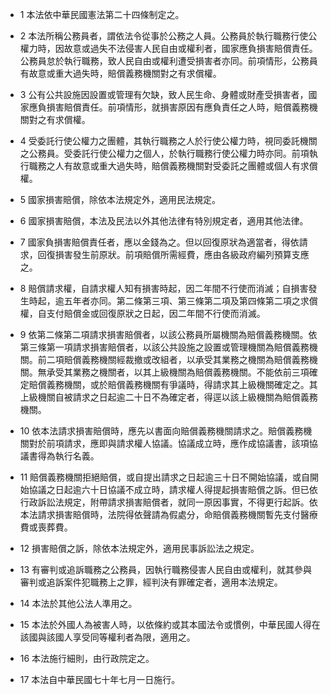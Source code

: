* 1 本法依中華民國憲法第二十四條制定之。

* 2 本法所稱公務員者，謂依法令從事於公務之人員。公務員於執行職務行使公權力時，因故意或過失不法侵害人民自由或權利者，國家應負損害賠償責任。公務員怠於執行職務，致人民自由或權利遭受損害者亦同。前項情形，公務員有故意或重大過失時，賠償義務機關對之有求償權。

* 3 公有公共設施因設置或管理有欠缺，致人民生命、身體或財產受損害者，國家應負損害賠償責任。前項情形，就損害原因有應負責任之人時，賠償義務機關對之有求償權。

* 4 受委託行使公權力之團體，其執行職務之人於行使公權力時，視同委託機關之公務員。受委託行使公權力之個人，於執行職務行使公權力時亦同。前項執行職務之人有故意或重大過失時，賠償義務機關對受委託之團體或個人有求償權。

* 5 國家損害賠償，除依本法規定外，適用民法規定。

* 6 國家損害賠償，本法及民法以外其他法律有特別規定者，適用其他法律。

* 7 國家負損害賠償責任者，應以金錢為之。但以回復原狀為適當者，得依請求，回復損害發生前原狀。前項賠償所需經費，應由各級政府編列預算支應之。

* 8 賠償請求權，自請求權人知有損害時起，因二年間不行使而消滅；自損害發生時起，逾五年者亦同。第二條第三項、第三條第二項及第四條第二項之求償權，自支付賠償金或回復原狀之日起，因二年間不行使而消滅。

* 9 依第二條第二項請求損害賠償者，以該公務員所屬機關為賠償義務機關。依第三條第一項請求損害賠償者，以該公共設施之設置或管理機關為賠償義務機關。前二項賠償義務機關經裁撤或改組者，以承受其業務之機關為賠償義務機關。無承受其業務之機關者，以其上級機關為賠償義務機關。不能依前三項確定賠償義務機關，或於賠償義務機關有爭議時，得請求其上級機關確定之。其上級機關自被請求之日起逾二十日不為確定者，得逕以該上級機關為賠償義務機關。

* 10 依本法請求損害賠償時，應先以書面向賠償義務機關請求之。賠償義務機關對於前項請求，應即與請求權人協議。協議成立時，應作成協議書，該項協議書得為執行名義。

* 11 賠償義務機關拒絕賠償，或自提出請求之日起逾三十日不開始協議，或自開始協議之日起逾六十日協議不成立時，請求權人得提起損害賠償之訴。但已依行政訴訟法規定，附帶請求損害賠償者，就同一原因事實，不得更行起訴。依本法請求損害賠償時，法院得依聲請為假處分，命賠償義務機關暫先支付醫療費或喪葬費。

* 12 損害賠償之訴，除依本法規定外，適用民事訴訟法之規定。

* 13 有審判或追訴職務之公務員，因執行職務侵害人民自由或權利，就其參與審判或追訴案件犯職務上之罪，經判決有罪確定者，適用本法規定。

* 14 本法於其他公法人準用之。

* 15 本法於外國人為被害人時，以依條約或其本國法令或慣例，中華民國人得在該國與該國人享受同等權利者為限，適用之。

* 16 本法施行細則，由行政院定之。

* 17 本法自中華民國七十年七月一日施行。

